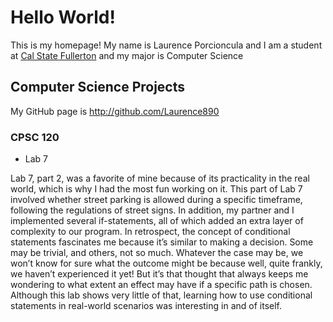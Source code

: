 # Hello World!

This is my homepage! My name is Laurence Porcioncula and I am a student at [Cal State Fullerton](http://www.fullerton.edu/) and my major is Computer Science

## Computer Science Projects

My GitHub page is http://github.com/Laurence890

### CPSC 120

* Lab 7

Lab 7, part 2, was a favorite of mine because of its practicality in the real world, which is why I had the most fun working on it. This part of Lab 7 involved whether street parking is allowed during a specific timeframe, following the regulations of street signs. In addition, my partner and I implemented several if-statements, all of which added an extra layer of complexity to our program. In retrospect, the concept of conditional statements fascinates me because it’s similar to making a decision. Some may be trivial, and others, not so much. Whatever the case may be, we won’t know for sure what the outcome might be because well, quite frankly, we haven’t experienced it yet! But it’s that thought that always keeps me wondering to what extent an effect may have if a specific path is chosen. Although this lab shows very little of that, learning how to use conditional statements in real-world scenarios was interesting in and of itself.
